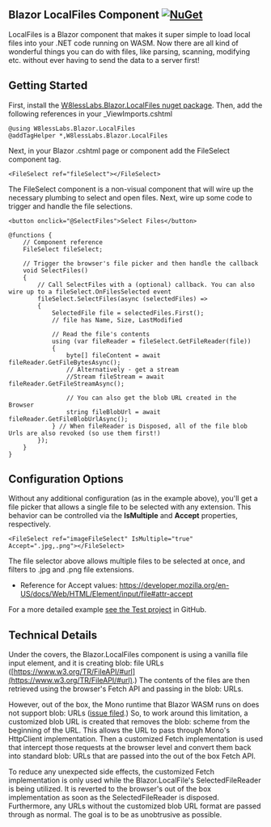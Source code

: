 ## Blazor LocalFiles Component [![NuGet](https://img.shields.io/nuget/v/W8lessLabs.Blazor.LocalFiles.svg)](https://www.nuget.org/packages/W8lessLabs.Blazor.LocalFiles/)

LocalFiles is a Blazor component that makes it super simple to load local files into your .NET code running on WASM.
Now there are all kind of wonderful things you can do with files, like parsing, scanning, modifying etc. without ever having to send the data to a server first!

## Getting Started

First, install the [W8lessLabs.Blazor.LocalFiles nuget package](https://www.nuget.org/packages/W8lessLabs.Blazor.LocalFiles).
Then, add the following references in your _ViewImports.cshtml

```
@using W8lessLabs.Blazor.LocalFiles
@addTagHelper *,W8lessLabs.Blazor.LocalFiles
```
Next, in your Blazor .cshtml page or component add the FileSelect component tag.


```
<FileSelect ref="fileSelect"></FileSelect>
```

The FileSelect component is a non-visual component that will wire up the necessary plumbing to select and open files. Next, wire up some code to trigger and handle the file selections.


```
<button onclick="@SelectFiles">Select Files</button>

@functions {
    // Component reference
    FileSelect fileSelect;

    // Trigger the browser's file picker and then handle the callback
    void SelectFiles()
    {
        // Call SelectFiles with a (optional) callback. You can also wire up to a fileSelect.OnFilesSelected event
        fileSelect.SelectFiles(async (selectedFiles) =>
        {
            SelectedFile file = selectedFiles.First();
            // file has Name, Size, LastModified

            // Read the file's contents
            using (var fileReader = fileSelect.GetFileReader(file))
            {
                byte[] fileContent = await fileReader.GetFileBytesAsync();
                // Alternatively - get a stream
                //Stream fileStream = await fileReader.GetFileStreamAsync();

                // You can also get the blob URL created in the Browser
                string fileBlobUrl = await fileReader.GetFileBlobUrlAsync();
            } // When fileReader is Disposed, all of the file blob Urls are also revoked (so use them first!)
        });
    }
}
```
## Configuration Options
Without any additional configuration (as in the example above), you'll get a file picker that allows a single file to be selected with any extension. This behavior can be controlled via the **IsMultiple** and **Accept** properties, respectively.

```
<FileSelect ref="imageFileSelect" IsMultiple="true" Accept=".jpg,.png"></FileSelect>
```
The file selector above allows multiple files to be selected at once, and filters to .jpg and .png file extensions.

- Reference for Accept values: https://developer.mozilla.org/en-US/docs/Web/HTML/Element/input/file#attr-accept

For a more detailed example [see the Test project](https://github.com/jburman/W8lessLabs.Blazor.LocalFiles/tree/master/test/Blazor.LocalFilesTest) in GitHub.


## Technical Details
Under the covers, the Blazor.LocalFiles component is using a vanilla file input element, and it is creating blob: file URLs ([https://www.w3.org/TR/FileAPI/#url](https://www.w3.org/TR/FileAPI/#url).) The contents of the files are then retrieved using the browser's Fetch API and passing in the blob: URLs.

However, out of the box, the Mono runtime that Blazor WASM runs on does not support blob: URLs ([issue filed](https://github.com/mono/mono/issues/11681).) So, to work around this limitation, a customized blob URL is created that removes the blob: scheme from the beginning of the URL. This allows the URL to pass through Mono's HttpClient implementation. Then a customized Fetch implementation is used that intercept those requests at the browser level and convert them back into standard blob: URLs that are passed into the out of the box Fetch API. 

To reduce any unexpected side effects, the customized Fetch implementation is only used while the Blazor.LocalFile's SelectedFileReader is being utilized. It is reverted to the browser's out of the box implementation as soon as the SelectedFileReader is disposed. Furthermore, any URLs without the customized blob URL format are passed through as normal. The goal is to be as unobtrusive as possible.
